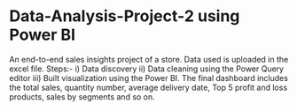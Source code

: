 # Data-Analysis-Project-2 using Power BI
An end-to-end sales insights project of a store.
Data used is uploaded in the excel file.
Steps:-
i) Data discovery 
ii) Data cleaning using the Power Query editor 
iii) Built visualization using the Power BI. 
The final dashboard includes the total sales, quantity number, average delivery date, Top 5 profit and loss products, sales by segments and so on.
